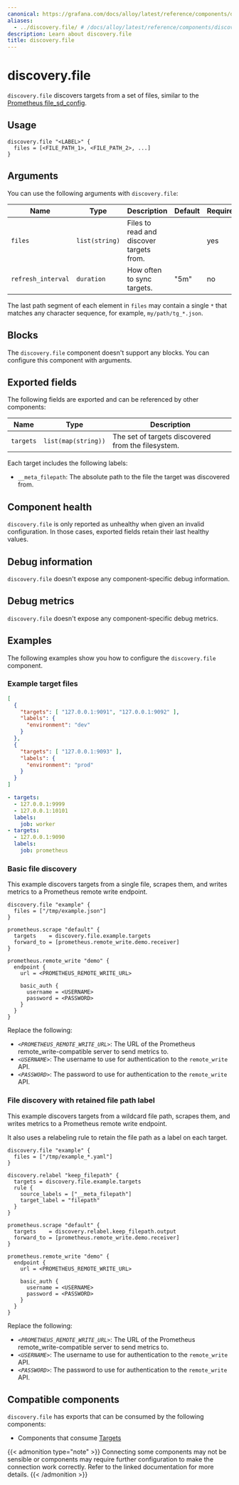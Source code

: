 ```yaml
---
canonical: https://grafana.com/docs/alloy/latest/reference/components/discovery/discovery.file/
aliases:
  - ../discovery.file/ # /docs/alloy/latest/reference/components/discovery.file/
description: Learn about discovery.file
title: discovery.file
---
```


# discovery.file

`discovery.file` discovers targets from a set of files, similar to the [Prometheus file_sd_config](https://prometheus.io/docs/prometheus/latest/configuration/configuration/#file_sd_config).

## Usage

```alloy
discovery.file "<LABEL>" {
  files = [<FILE_PATH_1>, <FILE_PATH_2>, ...]
}
```

## Arguments

You can use the following arguments with `discovery.file`:

Name               | Type           | Description                              | Default | Required
-------------------|----------------|------------------------------------------|---------|---------
`files`            | `list(string)` | Files to read and discover targets from. |         | yes
`refresh_interval` | `duration`     | How often to sync targets.               | "5m"    | no

The last path segment of each element in `files` may contain a single `*` that matches any character sequence, for example, `my/path/tg_*.json`.

## Blocks

The `discovery.file` component doesn't support any blocks. You can configure this component with arguments.

## Exported fields

The following fields are exported and can be referenced by other components:

Name      | Type                | Description
----------|---------------------|---------------------------------------------------
`targets` | `list(map(string))` | The set of targets discovered from the filesystem.

Each target includes the following labels:

* `__meta_filepath`: The absolute path to the file the target was discovered from.

## Component health

`discovery.file` is only reported as unhealthy when given an invalid configuration.
In those cases, exported fields retain their last healthy values.

## Debug information

`discovery.file` doesn't expose any component-specific debug information.

## Debug metrics

`discovery.file` doesn't expose any component-specific debug metrics.

## Examples

The following examples show you how to configure the `discovery.file` component.

### Example target files

```json
[
  {
    "targets": [ "127.0.0.1:9091", "127.0.0.1:9092" ],
    "labels": {
      "environment": "dev"
    }
  },
  {
    "targets": [ "127.0.0.1:9093" ],
    "labels": {
      "environment": "prod"
    }
  }
]
```

```yaml
- targets:
  - 127.0.0.1:9999
  - 127.0.0.1:10101
  labels:
    job: worker
- targets:
  - 127.0.0.1:9090
  labels:
    job: prometheus
```

### Basic file discovery

This example discovers targets from a single file, scrapes them, and writes metrics to a Prometheus remote write endpoint.

```alloy
discovery.file "example" {
  files = ["/tmp/example.json"]
}

prometheus.scrape "default" {
  targets    = discovery.file.example.targets
  forward_to = [prometheus.remote_write.demo.receiver]
}

prometheus.remote_write "demo" {
  endpoint {
    url = <PROMETHEUS_REMOTE_WRITE_URL>

    basic_auth {
      username = <USERNAME>
      password = <PASSWORD>
    }
  }
}
```

Replace the following:

* _`<PROMETHEUS_REMOTE_WRITE_URL>`_: The URL of the Prometheus remote_write-compatible server to send metrics to.
* _`<USERNAME>`_: The username to use for authentication to the `remote_write` API.
* _`<PASSWORD>`_: The password to use for authentication to the `remote_write` API.

### File discovery with retained file path label

This example discovers targets from a wildcard file path, scrapes them, and writes metrics to a Prometheus remote write endpoint.

It also uses a relabeling rule to retain the file path as a label on each target.

```alloy
discovery.file "example" {
  files = ["/tmp/example_*.yaml"]
}

discovery.relabel "keep_filepath" {
  targets = discovery.file.example.targets
  rule {
    source_labels = ["__meta_filepath"]
    target_label = "filepath"
  }
}

prometheus.scrape "default" {
  targets    = discovery.relabel.keep_filepath.output
  forward_to = [prometheus.remote_write.demo.receiver]
}

prometheus.remote_write "demo" {
  endpoint {
    url = <PROMETHEUS_REMOTE_WRITE_URL>

    basic_auth {
      username = <USERNAME>
      password = <PASSWORD>
    }
  }
}
```

Replace the following:

* _`<PROMETHEUS_REMOTE_WRITE_URL>`_: The URL of the Prometheus remote_write-compatible server to send metrics to.
* _`<USERNAME>`_: The username to use for authentication to the `remote_write` API.
* _`<PASSWORD>`_: The password to use for authentication to the `remote_write` API.

<!-- START GENERATED COMPATIBLE COMPONENTS -->

## Compatible components

`discovery.file` has exports that can be consumed by the following components:

- Components that consume [Targets](../../../compatibility/#targets-consumers)

{{< admonition type="note" >}}
Connecting some components may not be sensible or components may require further configuration to make the connection work correctly.
Refer to the linked documentation for more details.
{{< /admonition >}}

<!-- END GENERATED COMPATIBLE COMPONENTS -->
